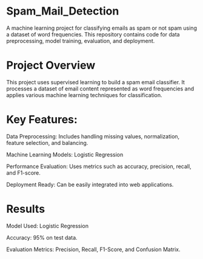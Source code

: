 # Spam_Mail_Detection

A machine learning project for classifying emails as spam or not spam using a dataset of word frequencies. This repository contains code for data preprocessing, model training, evaluation, and deployment.

# Project Overview

This project uses supervised learning to build a spam email classifier. It processes a dataset of email content represented as word frequencies and applies various machine learning techniques for classification.

# Key Features:

Data Preprocessing: Includes handling missing values, normalization, feature selection, and balancing.

Machine Learning Models: Logistic Regression

Performance Evaluation: Uses metrics such as accuracy, precision, recall, and F1-score.

Deployment Ready: Can be easily integrated into web applications.

# Results

Model Used: Logistic Regression

Accuracy: 95% on test data.

Evaluation Metrics: Precision, Recall, F1-Score, and Confusion Matrix.
